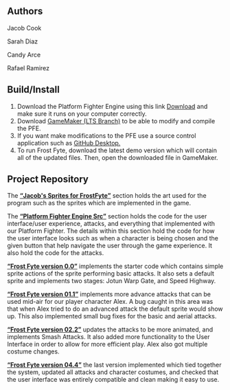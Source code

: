 <h2>Authors</h2>
<p>Jacob Cook</p>
<p>Sarah Diaz</p>
<p>Candy Arce</p>
<p>Rafael Ramirez</p>

<h2>Build/Install</h2>
<ol>
    <li>Download the Platform Fighter Engine using this link <a href="https://springrollgames.itch.io/platform-fighter-engine">Download</a> and make sure it runs on your computer correctly.</li>
    <li>Download <a href="https://gamemaker.io/en/download">GameMaker (LTS Branch)</a> to be able to modify and compile the PFE.</li>
    <li>If you want make modifications to the PFE use a source control application such as <a href="https://desktop.github.com/">GitHub Desktop.</a></li>
    <li>To run Frost Fyte, download the latest demo version which will contain all of the updated files. Then, open the downloaded file in GameMaker.</li>
  </ol> 

<h2>Project Repository</h2>
<p>The <b><u><q>Jacob's Sprites for FrostFyte</q></u></b> section holds the art used for the program such as the sprites which are implemented in the game.</p>
<p>The <b><u><q>Platform Fighter Engine Src</q></u></b> section holds the code for the user interface/user experience, attacks, and everything that implemented with our Platform Fighter. The details within this section hold the code for how the user interface looks such as when a character is being chosen and the given button that help navigate the user through the game experience. It also hold the code for the attacks.</p>
<p><b><u><q>Frost Fyte version 0.0</q></u></b> implements the starter code which contains simple sprite actions of the sprite performing basic attacks. It also sets a default sprite and implements two stages: Jotun Warp Gate, and Speed Highway.</p>
<p><b><u><q>Frost Fyte version 01.1</q></u></b> implements more advance attacks that can be used mid-air for our player character Alex. A bug caught in this area was that when Alex tried to do an advanced attack the default sprite would show up. This also implemented small bug fixes for the basic and aerial attacks.</p>
<p><b><u><q>Frost Fyte version 02.2</q></u></b> updates the attacks to be more animated, and implements Smash Attacks. It also added more functionality to the User Interface in order to allow for more efficient play. Alex also got multiple costume changes.</p>
<p><b><u><q>Frost Fyte version 04.4</q></u></b> the last version implemented which tied together the system, updated all attacks and character costumes, and checked that the user interface was entirely compatible and clean making it easy to use.</p>
